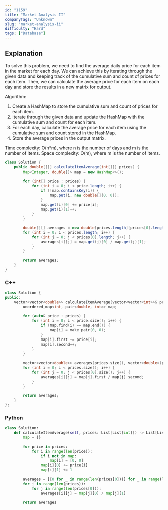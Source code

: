 ```yaml
---
id: "1159"
title: "Market Analysis II"
companyTags: "Unknown"
slug: "market-analysis-ii"
difficulty: "Hard"
tags: ["Database"]
---
```


## Explanation
To solve this problem, we need to find the average daily price for each item in the market for each day. We can achieve this by iterating through the given data and keeping track of the cumulative sum and count of prices for each item. Then, we can calculate the average price for each item on each day and store the results in a new matrix for output.

Algorithm:
1. Create a HashMap to store the cumulative sum and count of prices for each item.
2. Iterate through the given data and update the HashMap with the cumulative sum and count for each item.
3. For each day, calculate the average price for each item using the cumulative sum and count stored in the HashMap.
4. Store the average prices in the output matrix.

Time complexity: O(n*m), where n is the number of days and m is the number of items.
Space complexity: O(m), where m is the number of items.
```java
class Solution {
    public double[][] calculateItemAverage(int[][] prices) {
        Map<Integer, double[]> map = new HashMap<>();
        
        for (int[] price : prices) {
            for (int i = 0; i < price.length; i++) {
                if (!map.containsKey(i)) {
                    map.put(i, new double[]{0, 0});
                }
                map.get(i)[0] += price[i];
                map.get(i)[1]++;
            }
        }
        
        double[][] averages = new double[prices.length][prices[0].length];
        for (int i = 0; i < prices.length; i++) {
            for (int j = 0; j < prices[0].length; j++) {
                averages[i][j] = map.get(j)[0] / map.get(j)[1];
            }
        }
        
        return averages;
    }
}
```

### C++
```cpp
class Solution {
public:
    vector<vector<double>> calculateItemAverage(vector<vector<int>>& prices) {
        unordered_map<int, pair<double, int>> map;
        
        for (auto& price : prices) {
            for (int i = 0; i < price.size(); i++) {
                if (map.find(i) == map.end()) {
                    map[i] = make_pair(0, 0);
                }
                map[i].first += price[i];
                map[i].second++;
            }
        }
        
        vector<vector<double>> averages(prices.size(), vector<double>(prices[0].size()));
        for (int i = 0; i < prices.size(); i++) {
            for (int j = 0; j < prices[0].size(); j++) {
                averages[i][j] = map[j].first / map[j].second;
            }
        }
        
        return averages;
    }
};
```

### Python
```python
class Solution:
    def calculateItemAverage(self, prices: List[List[int]]) -> List[List[float]]:
        map = {}
        
        for price in prices:
            for i in range(len(price)):
                if i not in map:
                    map[i] = [0, 0]
                map[i][0] += price[i]
                map[i][1] += 1
        
        averages = [[0 for _ in range(len(prices[0]))] for _ in range(len(prices))]
        for i in range(len(prices)):
            for j in range(len(prices[0])):
                averages[i][j] = map[j][0] / map[j][1]
        
        return averages
```